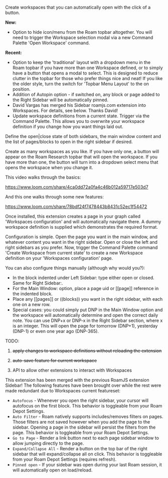 Create workspaces that you can automatically open with the click of a button.

**New:**
- Option to hide icon/menu from the Roam topbar altogether. You will need to trigger the Workspace selection modal via a new Command Palette 'Open Workspace' command.

**Recent:**
- Option to keep the 'traditional' layout with a dropdown menu in the Roam topbar if you have more than one Workspace defined, or to simply have a button that opens a modal to select. This is designed to reduce clutter in the topbar for those who prefer things nice and neat! If you like the older style, turn the switch for 'Topbar Menu Layout' to the on position.
- Addition of Autopin option - if switched on, any block or page added to the Right Sidebar will be automatically pinned.
- David Vargas has merged his Sidebar roamjs.com extension into Workspaces. For details, see below. Thanks David!
- Update workspace definitions from a current state. Trigger via the Command Palette. This allows you to overwrite your workspace definition if you change how you want things laid out.

Define the open|close state of both sidebars, the main window content and the list of pages/blocks to open in the right sidebar if desired.

Create as many workspaces as you like. If you have only one, a button will appear on the Roam Research topbar that will open the workspace. If you have more than one, the button will turn into a dropdown select menu that opens the workspace when you change it.

This video walks through the basics:

https://www.loom.com/share/4ca0dd72a0fa4c46b012a59717e503d7

And this one walks through some new features:

https://www.loom.com/share/78bdf24f7478443b8431c52ec1f54472

Once installed, this extension creates a page in your graph called 'Workspaces configuration' and will automatically navigate there. A dummy workspace definition is supplied which demonstrates the required format.

Configuration is simple. Open the page you want in the main window, and whatever content you want in the right sidebar. Open or close the left and right sidebars as you prefer. Now, trigger the Command Palette command 'Create Workspace from current state' to create a new Workspace definition on your 'Workspaces configuration' page.

You can also configure things manually (although why would you?):
- In the block indented under Left Sidebar: type either open or closed. Same for Right Sidebar:.
- For the Main Window: option, place a page uid or [[page]] reference in the indented block.
- Place any [[pages]] or ((blocks)) you want in the right sidebar, with each one on a new row.
- Special cases: you could simply put DNP in the Main Window option and the workspace will automatically determine and open the correct daily note. You can use DNP+x or DNP-x in the Right Sidebar section, where x is an integer. This will open the page for tomorrow (DNP+1), yesterday (DNP-1) or even one year ago (DNP-365).

TODO:

1. ~~apply changes to workspace definitions without reloading the extension~~

2. ~~auto-save feature for current workspace~~

3. API to allow other extensions to interact with Workspaces

This extension has been merged with the previous RoamJS extension Sidebar! The following features have been brought over while the rest were made redundant due to Workspaces current featureset:
- `Autofocus` - Whenever you open the right sidebar, your cursor will autofocus on the first block. This behavior is toggleable from your Roam Depot Settings.
- `Auto Filter` - Roam natively supports includes/removes filters on pages. Those filters are not saved however when you add the page to the sidebar. Opening a page in the sidebar will persist the filters from the page. This behavior is toggleable from your Roam Depot Settings.
- `Go to Page` - Render a link button next to each page sidebar window to allow jumping directly to the page.
- `Expand/Collapse All` - Render a button on the top bar of the right sidebar that will expand/collapse all on click. This behavior is toggleable from your Roam Depot Settings (requires refresh).
- `Pinned open` - If your sidebar was open during your last Roam session, it will automatically open on load/reload.


